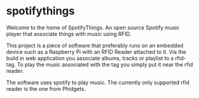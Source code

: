 spotifythings
=============

Welcome to the home of SpotifyThings. 
An open source Spotify music player that associate things with music using RFID.

This project is a piece of software that preferably runs on an embedded device such as a Raspberry Pi with an RFID Reader attached to it. 
Via the build in web application you associate albums, tracks or playlist to a rfid-tag. 
To play the music associated with the tag you simply put it near the rfid reader.

The software uses spotify to play music. The currently only supported rfid reader is the one from Phidgets.
